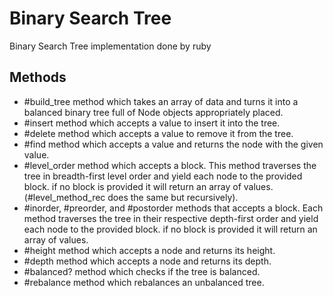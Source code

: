 
# Binary Search Tree

Binary Search Tree implementation done by ruby





## Methods

- #build_tree method which takes an array of data and turns it into a balanced binary tree full of Node objects appropriately placed.  
- #insert method which accepts a value to insert it into the tree.  
- #delete method which accepts a value to remove it from the tree.  
- #find method which accepts a value and returns the node with the given value.  
- #level_order method which accepts a block. This method traverses the tree in breadth-first level order and yield each node to the provided block. if no block is provided it will return an array of values. (#level_method_rec does the same but recursively). 
- #inorder, #preorder, and #postorder methods that accepts a block. Each method traverses the tree in their respective depth-first order and yield each node to the provided block. if no block is provided it will return an array of values.  
- #height method which accepts a node and returns its height.  
- #depth method which accepts a node and returns its depth.  
- #balanced? method which checks if the tree is balanced.  
- #rebalance method which rebalances an unbalanced tree.  
